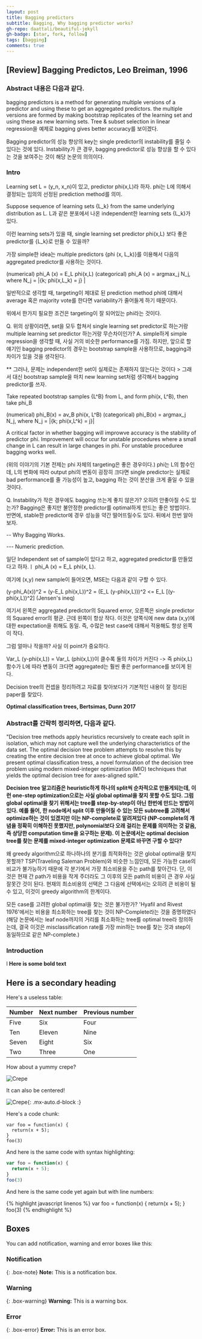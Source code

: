 ```yaml
---
layout: post
title: Bagging predictors
subtitle: Bagging, Why bagging predictor works?
gh-repo: daattali/beautiful-jekyll
gh-badge: [star, fork, follow]
tags: [bagging]
comments: true
---
```


## [Review] Bagging Predictos, Leo Breiman, 1996


### Abstract 내용은 다음과 같다.

bagging predictors is a method for generating multiple versions of a predictor and using these to get an aggregated predictors.
the multiple versions are formed by making bootstrap replicates of the learning set and using these as new learning sets.
Tree & subset selection in linear regression을 예제로 bagging gives better accuracy를 보이겠다.

Bagging predictor의 성능 향상의 key는 single predictor의 instability를 줄일 수 있다는 것에 있다.
Instability가 큰 경우, bagging predictor로 성능 향상을 할 수 있다는 것을 보여주는 것이 해당 논문의 의의이다.


### Intro

Learning set L = (y_n, x_n)이 있고, predictor phi(x,L)라 하자. phi는 L에 의해서 결정되는 임의의 선정된 prediction method를 의미.

Suppose sequence of learning sets {L_k} from the same underlying distribution as L. L과 같은 분포에서 나온 independent한 learning sets {L_k}가 있다. 

이런 learning sets가 있을 때, single learning set predictor phi(x,L) 보다 좋은 predictor를 {L_k}로 만들 수 있을까?

가장 simple한 idea는 multiple predictors {phi (x, L_k)}를 이용해서 다음의 aggregated predictor를 사용하는 것이다.

(numerical) phi_A (x) = E_L phi(x,L)
(categorical) phi_A (x) = argmax_j N_j, where N_j = |{k; phi(x,L_k) = j} |

일반적으로 생각할 때, targeting이 제대로 된 prediction method phi에 대해서 average 혹은 majority vote를 한다면 variability가 줄어들게 하기 때문이다.

위에서 한가지 필요한 조건은 targeting이 잘 되어있는 phi라는 것이다.

Q. 위의 상황이라면, set을 모두 합쳐서 single learning set predictor로 하는거랑 multiple learning set predictor 하는거랑 무슨차이인가?
A. simple하게 simple regression을 생각할 때, 사실 거의 비슷한 performance를 가짐. 하지만, 앞으로 할 얘기인 bagging predictor의 경우는 bootstrap sample을 사용하므로, bagging과 차이가 있을 것을 생각된다. 

** 그러나, 문제는 independent한 set이 실제로는 존재하지 않는다는 것이다 > 그래서 대신 bootstrap sample을 마치 new learning set처럼 생각해서 bagging predictor를 쓰자.

Take repeated bootstrap samples {L^B} from L, and form phi(x, L^B), then take phi_B

(numerical) phi_B(x) = av_B phi(x, L^B)
(categorical) phi_B(x) = argmax_j N_j, where N_j = |{k; phi(x,L^k) = j}|

A critical factor in whether bagging will improwve accuracy is the stability of predictor phi. Improvement will occur for unstable procedures where a small change in L can result in large changes in phi. For unstable proceduree bagging works well.

(위의 이야기의 기본 전제는 phi 자체의 targeting은 좋은 경우이다.)
phi는 L의 함수인데, L의 변화에 따라 output phi의 변동이 굉장히 크다면 single predictor는 실제로 bad performance를 줄 가능성이 높고, bagging 하는 것이 분산을 크게 줄일 수 있을 것이다.

Q. Instability가 작은 경우에도 bagging 쓰는게 좋지 않은가? 오히려 안좋아질 수도 있는가?
Bagging은 좋지만 불안정한 predictor를 optimal하게 만드는 좋은 방법이다. 반면에, stable한 predictor에 경우 성능을 약간 떨어뜨릴수도 있다. 뒤에서 한번 알아보자.

-- Why Bagging Works.

--- Numeric prediction.

일단 Independent set of sample이 있다고 하고, aggregated predictor를 만들었다고 하자.ㅣ
phi_A (x)  = E_L phi(x, L).

여기에 (x,y) new sample이 들어오면, MSE는 다음과 같이 구할 수 있다.

(y-phi_A(x))^2 = (y-E_L phi(x,L))^2 = (E_L (y-phi(x,L)))^2 <= E_L [(y-phi(x,L))^2] (Jensen's ineq)

여기서 왼쪽은 aggregated predictor의 Squared error, 오른쪽은 single predictor의 Squared error의 평균. 근데 왼쪽이 항상 작다.
이것은 양쪽식에 new data (x,y)에 대한 expectation을 취해도 동일. 즉, 수많은 test case에 대해서 적용해도 항상 왼쪽이 작다.

그럼 얼마나 작을까? 사실 이 point가 중요하다.

Var_L (y-phi(x,L)) = Var_L (phi(x,L))이 클수록 둘의 차이가 커진다 -> 즉 phi(x,L) 함수가 L에 따라 변동이 크다면 aggregated는 훨씬 좋은 performance를 보이게 된다.  
 
Decision tree의 컨셉을 정리하려고 자료를 찾아보다가 기본적인 내용이 잘 정리된 paper를 찾았다.

**Optimal classification trees, Bertsimas, Dunn 2017**

### Abstract를 간략히 정리하면, 다음과 같다. 

"Decision tree methods apply heuristics recursively to create each split in isolation, which may not capture well the underlying characteristics of the data set. The optimal decision tree problem attempts to resolve this by creating the entire decision tree at once to achieve global optimal. We present optimal classification tress, a novel formulation of the decision tree problem using modern mixed-integer optimization (MIO) techniques that yields the optimal decision tree for axes-aligned split."

**Decision tree 알고리즘은 heuristic하게 하나의 split씩 순차적으로 만들게되는데, 이런 one-step optimization으로는 사실 global optimal을 찾지 못할 수도 있다. 그럼 global optimal을 찾기 위해서는 tree를 step-by-step이 아닌 한번에 만드는 방법이 있다. 예를 들어, 한 node에서 split 이후 만들어질 수 있는 모든 subtree를 고려해서 optimize하는 것이 있겠지만 이는 NP-complete로 알려져있다 (NP-complete의 개념을 정확히 이해하진 못했지만, polynomial보다 오래 걸리는 문제를 의미하는 것 같음, 즉 상당한 computation time을 요구하는 문제). 이 논문에서는  optimal decision tree를 찾는 문제를 mixed-integer optimization 문제로 바꾸면 구할 수 있다?**

왜 greedy algorithm으로 하나하나의 분기를 최적화하는 것은 global optimal을 찾지 못할까? TSP(Traveling Saleman Problem)와 비슷한 느낌인데, 모든 가능한 case의 비교가 불가능하기 때문에 각 분기에서 가장 최소비용을 주는 path를 찾아간다. 단, 이것은 현재 간 path가 비용을 작게 주더라도 그 이후의 모든 path의 비용이 큰 경우 사실 잘못간 것이 된다. 현재의 최소비용의 선택은 그 다음에 선택에서는 오히려 큰 비용이 될 수 있고, 이것이 greedy algorithm의 한계이다.

모든 case를 고려한 global optimal을 찾는 것은 불가한가? 'Hyafil and Rivest 1976'에서는 비용을 최소화하는 tree를 찾는 것이 NP-Complete라는 것을 증명하였다 (해당 논문에서는 leaf node까지의 거리를 최소화하는 tree를 optimal tree라 정의하는데, 결국 이것은 misclassification rate를 가장 min하는 tree를 찾는 것과 step이 동일하므로 같은 NP-complete.)

### Introduction






l
**Here is some bold text**

## Here is a secondary heading

Here's a useless table:

| Number | Next number | Previous number |
| :------ |:--- | :--- |
| Five | Six | Four |
| Ten | Eleven | Nine |
| Seven | Eight | Six |
| Two | Three | One |


How about a yummy crepe?

![Crepe](https://s3-media3.fl.yelpcdn.com/bphoto/cQ1Yoa75m2yUFFbY2xwuqw/348s.jpg)

It can also be centered!

![Crepe](https://s3-media3.fl.yelpcdn.com/bphoto/cQ1Yoa75m2yUFFbY2xwuqw/348s.jpg){: .mx-auto.d-block :}

Here's a code chunk:

~~~
var foo = function(x) {
  return(x + 5);
}
foo(3)
~~~

And here is the same code with syntax highlighting:

```javascript
var foo = function(x) {
  return(x + 5);
}
foo(3)
```

And here is the same code yet again but with line numbers:

{% highlight javascript linenos %}
var foo = function(x) {
  return(x + 5);
}
foo(3)
{% endhighlight %}

## Boxes
You can add notification, warning and error boxes like this:

### Notification

{: .box-note}
**Note:** This is a notification box.

### Warning

{: .box-warning}
**Warning:** This is a warning box.

### Error

{: .box-error}
**Error:** This is an error box.
